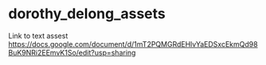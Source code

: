 # dorothy_delong_assets
Link to text assest
https://docs.google.com/document/d/1mT2PQMGRdEHlvYaEDSxcEkmQd98BuK9NRi2EEmvK1So/edit?usp=sharing

